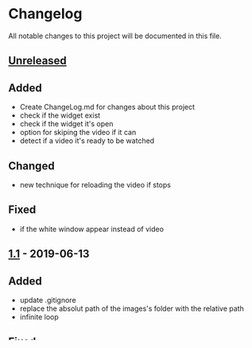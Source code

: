 # Changelog
All notable changes to this project will be documented in this file.

## [Unreleased]
## Added
- Create ChangeLog.md for changes about this project
- check if the widget exist
- check if the widget it's open
- option for skiping the video if it can
- detect if a video it's ready to be watched

## Changed
- new technique for reloading the video if stops

## Fixed
- if the white window appear instead of video

## [1.1] - 2019-06-13
## Added
- update .gitignore
- replace the absolut path of the images's folder with the relative path
- infinite loop

## Fixed
- restart video if it stop
- in case bonus can not be collected, when the limit account was reached
- in case bonus already collected by someone else
- in case video is not loading
- resolved the error when white screen appear instead of video
- updated a broken link of an image
- resolved if 2 consecutive videos are not loading

## Removed
- turn off the sound, as you can turn off the sound of the tab

## [1.0] - 2019-05-18
### Added

- added the licence
- option to turn on / off the sound (on computer)
- collect bonuses in a row for you and your team
- collect bonuses in a row for you and your team
- collect bonuses and videos (only twice)
- don't open loterry ticket in case of winning it
- the documentation of using the application

[Unreleased]: https://github.com/Cristishor201/RailNationBot/compare/V1.1...HEAD
[1.1]: https://github.com/Cristishor201/RailNationBot/compare/V1.0...V1.1
[1.0]: https://github.com/Cristishor201/RailNationBot/releases/tag/V1.0



